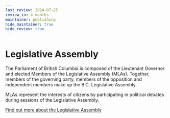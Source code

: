 ```yaml
---
last_review: 2024-07-25
review_in: 4 months
maintainer: publishing
hide_maintainer: true
hide_review: true
---
```


# Legislative Assembly

The Parliament of British Columbia is composed of the Lieutenant Governor and elected Members of the Legislative Assembly (MLAs). Together, members of the governing party, members of the opposition and independent members make up the B.C. Legislative Assembly.

MLAs represent the interests of citizens by participating in political debates during sessions of the Legislative Assembly.

[Find out more about the Legislative Assembly](/leg)
